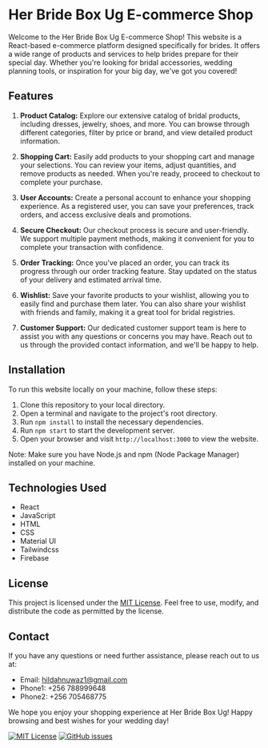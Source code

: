 # Her Bride Box Ug E-commerce Shop

Welcome to the Her Bride Box Ug E-commerce Shop! This website is a React-based e-commerce platform designed specifically for brides. It offers a wide range of products and services to help brides prepare for their special day. Whether you're looking for bridal accessories, wedding planning tools, or inspiration for your big day, we've got you covered!

## Features

1. **Product Catalog:** Explore our extensive catalog of bridal products, including dresses, jewelry, shoes, and more. You can browse through different categories, filter by price or brand, and view detailed product information.

2. **Shopping Cart:** Easily add products to your shopping cart and manage your selections. You can review your items, adjust quantities, and remove products as needed. When you're ready, proceed to checkout to complete your purchase.

3. **User Accounts:** Create a personal account to enhance your shopping experience. As a registered user, you can save your preferences, track orders, and access exclusive deals and promotions.

4. **Secure Checkout:** Our checkout process is secure and user-friendly. We support multiple payment methods, making it convenient for you to complete your transaction with confidence.

5. **Order Tracking:** Once you've placed an order, you can track its progress through our order tracking feature. Stay updated on the status of your delivery and estimated arrival time.

6. **Wishlist:** Save your favorite products to your wishlist, allowing you to easily find and purchase them later. You can also share your wishlist with friends and family, making it a great tool for bridal registries.

7. **Customer Support:** Our dedicated customer support team is here to assist you with any questions or concerns you may have. Reach out to us through the provided contact information, and we'll be happy to help.

## Installation

To run this website locally on your machine, follow these steps:

1. Clone this repository to your local directory.
2. Open a terminal and navigate to the project's root directory.
3. Run `npm install` to install the necessary dependencies.
4. Run `npm start` to start the development server.
5. Open your browser and visit `http://localhost:3000` to view the website.

Note: Make sure you have Node.js and npm (Node Package Manager) installed on your machine.

## Technologies Used

- React
- JavaScript
- HTML
- CSS
- Material UI
- Tailwindcss
- Firebase

## License

This project is licensed under the [MIT License](LICENSE). Feel free to use, modify, and distribute the code as permitted by the license.

## Contact

If you have any questions or need further assistance, please reach out to us at:

- Email: hildahnuwaz1@gmail.com
- Phone1: +256 788999648
- Phone2: +256 705468775

We hope you enjoy your shopping experience at Her Bride Box Ug!
Happy browsing and best wishes for your wedding day!

[![MIT License](https://img.shields.io/badge/License-MIT-blue.svg)](https://opensource.org/licenses/MIT)
[![GitHub issues](https://img.shields.io/github/issues/herbrideboxug/e-commerce-shop.svg)](https://github.com/BenziDarwin/Her-Bride-Box-Ug/issues)
